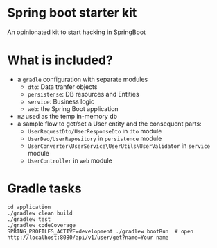 # Spring boot starter kit
An opinionated kit to start hacking in SpringBoot

# What is included?

- a `gradle` configuration with separate modules
  - `dto`: Data tranfer objects
  - `persistense`: DB resources and Entities
  - `service`: Business logic
  - `web`: the Spring Boot application
- `H2` used as the temp in-memory db
- a sample flow to get/set a User entity and the consequent parts:
  - `UserRequestDto/UserResponseDto` in `dto` module
  - `UserDao/UserRepository` in `persistence` module
  - `UserConverter\UserService\UserUtils\UserValidator` in `service` module
  - `UserController` in `web` module

# Gradle tasks

```
cd application
./gradlew clean build
./gradlew test
./gradlew codeCoverage
SPRING_PROFILES_ACTIVE=development ./gradlew bootRun  # open http://localhost:8080/api/v1/user/get?name=Your name
```
